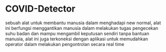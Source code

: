 # COVID-Detector
sebuah alat untuk membantu manusia dalam menghadapi new normal, alat ini berfungsi menggantikan manusia dalam melakukan tugas pengecekan suhu badan dan mampu mengambil keputusan sendiri tanpa bantuan manusia, alat ini juga terkoneksi dengan aplikasi untuk memudahkan operator dalam melakukan pengontrolan secara real time
